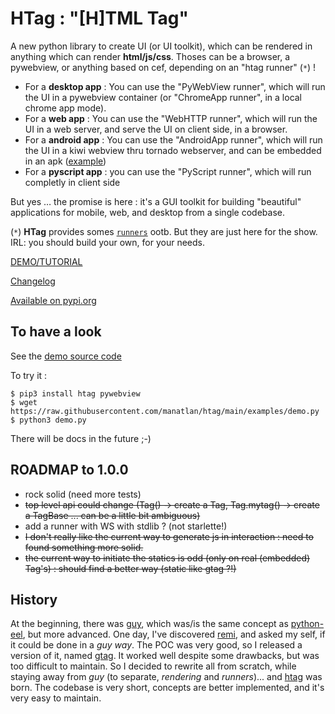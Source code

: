 # HTag : "[H]TML Tag"

A new python library to create UI (or UI toolkit), which can be rendered in anything which can render **html/js/css**.
Thoses can be a browser, a pywebview, or anything based on cef, depending on an "htag runner" (`*`) !

 * For a **desktop app** : You can use the "PyWebView runner", which will run the UI in a pywebview container (or "ChromeApp runner", in a local chrome app mode). 
 * For a **web app** : You can use the "WebHTTP runner", which will run the UI in a web server, and serve the UI on client side, in a browser. 
 * For a **android app** : You can use the "AndroidApp runner", which will run the UI in a kiwi webview thru tornado webserver, and can be embedded in an apk ([example](https://github.com/manatlan/htagapk))
 * For a **pyscript app** : you can use the "PyScript runner", which will run completly in client side

But yes … the promise is here : it's a GUI toolkit for building "beautiful" applications for mobile, web, and desktop from a single codebase.

(`*`) **HTag** provides somes [`runners`](htag/runners) ootb. But they are just here for the show. IRL: you should build your own, for your needs.

[DEMO/TUTORIAL](https://htag.glitch.me/)

[Changelog](changelog.md)

[Available on pypi.org](https://pypi.org/project/htag/)



## To have a look

See the [demo source code](https://github.com/manatlan/htag/blob/main/examples/demo.py)

To try it :

    $ pip3 install htag pywebview
    $ wget https://raw.githubusercontent.com/manatlan/htag/main/examples/demo.py
    $ python3 demo.py

There will be docs in the future ;-)

## ROADMAP to 1.0.0

 * rock solid (need more tests)
 * ~~top level api could change (Tag() -> create a Tag, Tag.mytag() -> create a TagBase ... can be a little bit ambiguous)~~
 * add a runner with WS with stdlib ? (not starlette!)
 * ~~I don't really like the current way to generate js in interaction : need to found something more solid.~~
 * ~~the current way to initiate the statics is odd (only on real (embedded) Tag's) : should find a better way (static like gtag ?!)~~


## History

At the beginning, there was [guy](https://github.com/manatlan/guy), which was/is the same concept as [python-eel](https://github.com/ChrisKnott/Eel), but more advanced.
One day, I've discovered [remi](https://github.com/rawpython/remi), and asked my self, if it could be done in a *guy way*. The POC was very good, so I released
a version of it, named [gtag](https://github.com/manatlan/gtag). It worked well despite some drawbacks, but was too difficult to maintain. So I decided to rewrite all
from scratch, while staying away from *guy* (to separate, *rendering* and *runners*)... and [htag](https://github.com/manatlan/htag) was born. The codebase is very short, concepts are better implemented, and it's very easy to maintain.


